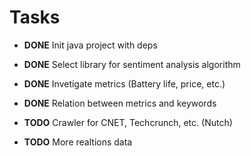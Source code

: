 # Tasks

- **DONE** Init java project with deps
- **DONE** Select library for sentiment analysis algorithm
- **DONE** Invetigate metrics (Battery life, price, etc.)
- **DONE** Relation between metrics and keywords

- **TODO** Crawler for CNET, Techcrunch, etc. (Nutch)
- **TODO** More realtions data
